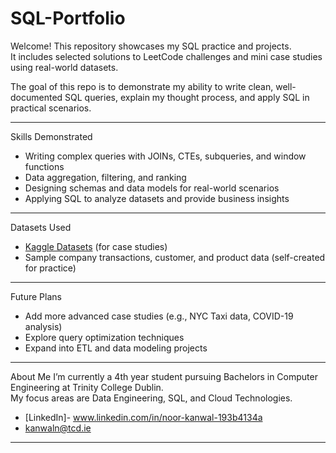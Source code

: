 # SQL-Portfolio

Welcome! This repository showcases my SQL practice and projects.  
It includes selected solutions to LeetCode challenges and mini case studies using real-world datasets.  

The goal of this repo is to demonstrate my ability to write clean, well-documented SQL queries, explain my thought process, and apply SQL in practical scenarios.  

---
Skills Demonstrated
- Writing complex queries with JOINs, CTEs, subqueries, and window functions
- Data aggregation, filtering, and ranking 
- Designing schemas and data models for real-world scenarios  
- Applying SQL to analyze datasets and provide business insights  

---
Datasets Used
- [Kaggle Datasets](https://www.kaggle.com/datasets) (for case studies)  
- Sample company transactions, customer, and product data (self-created for practice)  

---
Future Plans
- Add more advanced case studies (e.g., NYC Taxi data, COVID-19 analysis)  
- Explore query optimization techniques  
- Expand into ETL and data modeling projects

---
About Me
I’m currently a 4th year student pursuing Bachelors in Computer Engineering at Trinity College Dublin.  
My focus areas are Data Engineering, SQL, and Cloud Technologies.

- [LinkedIn]- www.linkedin.com/in/noor-kanwal-193b4134a
- kanwaln@tcd.ie

---
